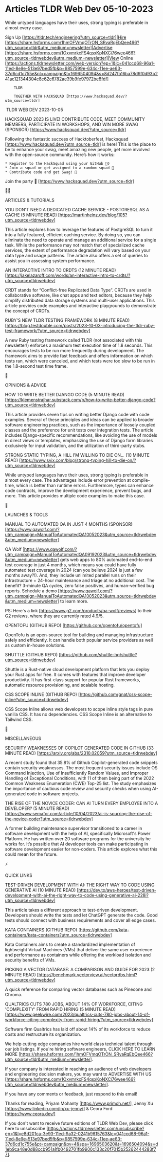 # Articles TLDR Web Dev 05-10-2023

While untyped languages have their uses, strong typing is preferable
in almost every case.  

Sign Up [https://tldr.tech/engineering?utm_source=tldr]|Hire
[https://share.hsforms.com/1hmOFVmqOTrON_SRvaRqEbQee466?utm_source=tldr&utm_medium=newsletter]|Advertise
[https://share.hsforms.com/1OxvmrkcFS4qsxKpNXCi76wee466?utm_source=tldrwebdev&utm_medium=newsletter]|View
Online
[https://actions.tldrnewsletter.com/web-version?ep=1&lc=041ccd68-96a1-11ed-8e9e-513e97bed5fb&p=9857599e-634c-11ee-ae63-37d6cd1c755e&pt=campaign&t=1696504094&s=8d247fa16ba78d9f0d93b241ac121344304c8c62c6782ae39b9fe97972be8fdf]


		TLDR

		TOGETHER WITH HACKSQUAD [https://www.hacksquad.dev/?utm_source=tldr]

 TLDR WEB DEV 2023-10-05

HACKSQUAD 2023 IS LIVE! CONTRIBUTE CODE, MEET COMMUNITY MEMBERS,
PARTICIPATE IN WORKSHOPS, AND WIN MORE SWAG (SPONSOR)
[https://www.hacksquad.dev/?utm_source=tldr] 

Following the fantastic success of Hacktoberfest, Hacksquad
[https://www.hacksquad.dev/?utm_source=tldr] is here! This is the
place to be to enhance your swag, meet amazing new people, get more
involved with the open-source community.
Here’s how it works:

 	* Register to the HackSquad using your GitHub 🙋‍♀️
 	* Join a squad or get assigned to a random squad 👏
 	* Contribute code and get Swag! 🎁

Join the party 🥳 [https://www.hacksquad.dev/?utm_source=tldr]

🧑‍💻 

ARTICLES & TUTORIALS

YOU DON'T NEED A DEDICATED CACHE SERVICE - POSTGRESQL AS A CACHE (5
MINUTE READ) [https://martinheinz.dev/blog/105?utm_source=tldrwebdev] 

This article explores how to leverage the features of PostgreSQL to
turn it into a fully featured, efficient caching service. By doing so,
you can eliminate the need to operate and manage an additional service
for a single task. While the performance may not match that of
specialized cache services, the extent of performance degradation will
vary based on your data type and usage patterns. The article also
offers a set of queries to assist you in assessing system performance.


AN INTERACTIVE INTRO TO CRDTS (12 MINUTE READ)
[https://jakelazaroff.com/words/an-interactive-intro-to-crdts/?utm_source=tldrwebdev]


CRDT stands for “Conflict-free Replicated Data Type”. CRDTs are
used in collaborative software, like chat apps and text editors,
because they help simplify distributed data storage systems and
multi-user applications. This article provides code examples and
interactive playgrounds to demonstrate the concept of CRDTs. 

RUBY'S NEW TLDR TESTING FRAMEWORK (8 MINUTE READ)
[https://blog.testdouble.com/posts/2023-10-03-introducing-the-tldr-ruby-test-framework/?utm_source=tldrwebdev]


A new Ruby testing framework called TLDR (not associated with this
newsletter!) enforces a maximum test execution time of 1.8 seconds.
This encourages tests to be run more frequently during development.
The framework aims to provide fast feedback and offers information on
which tests ran, which were canceled, and which tests were too slow to
be run in the 1.8-second test time frame. 

🧠 

OPINIONS & ADVICE

HOW TO WRITE BETTER DJANGO CODE (5 MINUTE READ)
[https://klemenstrajhar.substack.com/p/how-to-write-better-django-code?utm_source=tldrwebdev]


This article provides seven tips on writing better Django code with
code examples. Several of these principles and ideas can be applied to
broader software engineering practices, such as the importance of
loosely coupled classes and the preference for unit tests over
integration tests. The article includes Django-specific
recommendations, like avoiding the use of models in direct views or
templates, emphasizing the use of Django form libraries exclusively
for input validation, and the utilization of third-party stubs. 

STRONG STATIC TYPING, A HILL I'M WILLING TO DIE ON... (10 MINUTE READ)
[https://www.svix.com/blog/strong-typing-hill-to-die-on/?utm_source=tldrwebdev]


While untyped languages have their uses, strong typing is preferable
in almost every case. The advantages include error prevention at
compile-time, which is better than runtime errors. Furthermore, types
can enhance code contracts, improve the development experience,
prevent bugs, and more. This article provides multiple code examples
to make this case. 

🚀 

LAUNCHES & TOOLS

MANUAL TO AUTOMATED QA IN JUST 4 MONTHS (SPONSOR)
[https://www.qawolf.com/?utm_campaign=ManualToAutomatedQA10052023&utm_source=tldrwebdev&utm_medium=newsletter]


QA Wolf
[https://www.qawolf.com/?utm_campaign=ManualToAutomatedQA09192023&utm_source=tldrwebdev&utm_medium=newsletter]
gets web apps to 80% automated end-to-end test coverage in just 4
months, which means you could have fully automated test coverage in
2024 (can you believe 2024 is just a few months away?!).
And, they include unlimited parallel runs on their infrastructure +
24-hour maintenance and triage at no additional cost. The benefit?
3-minute QA cycles, zero false positives, and human-verified bug
reports. Schedule a demo
[https://www.qawolf.com/?utm_campaign=ManualToAutomatedQA10052023&utm_source=tldrwebdev&utm_medium=newsletter]
to learn more.

PS: Here's a link [https://www.g2.com/products/qa-wolf/reviews] to
their G2 reviews, where they are currently rated 4.9/5.

OPENTOFU (GITHUB REPO) [https://github.com/opentofu/opentofu] 

OpenTofu is an open-source tool for building and managing
infrastructure safely and efficiently. It can handle both popular
service providers as well as custom in-house solutions. 

SHUTTLE (GITHUB REPO)
[https://github.com/shuttle-hq/shuttle?utm_source=tldrwebdev] 

Shuttle is a Rust-native cloud development platform that lets you
deploy your Rust apps for free. It comes with features that improve
developer productivity. It has first-class support for popular Rust
frameworks, automatic resource provisioning, and scalable hosting. 

CSS SCOPE INLINE (GITHUB REPO)
[https://github.com/gnat/css-scope-inline?utm_source=tldrwebdev] 

CSS Scope Inline allows web developers to scope inline style tags in
pure vanilla CSS. It has no dependencies. CSS Scope Inline is an
alternative to Tailwind CSS. 

🎁 

MISCELLANEOUS

SECURITY WEAKNESSES OF COPILOT GENERATED CODE IN GITHUB (33 MINUTE
READ) [https://arxiv.org/abs/2310.02059?utm_source=tldrwebdev] 

A recent study found that 35.8% of Github Copilot-generated code
snippets contain security weaknesses. The most frequent security
issues include OS Command Injection, Use of Insufficiently Random
Values, and Improper Handling of Exceptional Conditions, with 11 of
them being part of the 2022 Common Weakness Enumeration (CWE) Top-25
list. The study emphasizes the importance of cautious code review and
security checks when using AI-generated code in software projects. 

THE RISE OF THE NOVICE CODER: CAN AI TURN EVERY EMPLOYEE INTO A
DEVELOPER? (5 MINUTE READ)
[https://www.semafor.com/article/10/04/2023/ai-is-spurring-the-rise-of-the-novice-coder?utm_source=tldrwebdev]


A former building maintenance supervisor transitioned to a career in
software development with the help of AI, specifically Microsoft's
Power Platform. He has written over 20 software programs for the
university he works for. It’s possible that AI developer tools can
make participating in software development easier for non-coders. This
article explores what this could mean for the future. 

⚡ 

QUICK LINKS

TEST-DRIVEN DEVELOPMENT WITH AI: THE RIGHT WAY TO CODE USING
GENERATIVE AI (10 MINUTE READ)
[https://dev.to/aws-heroes/test-driven-development-with-ai-the-right-way-to-code-using-generative-ai-228i?utm_source=tldrwebdev]


This article takes a different approach to test-driven development.
Developers should write the tests and let ChatGPT generate the code.
Good tests should connect with business requirements and cover all
edge cases. 

KATA CONTAINERS (GITHUB REPO)
[https://github.com/kata-containers/kata-containers?utm_source=tldrwebdev]


Kata Containers aims to create a standardized implementation of
lightweight Virtual Machines (VMs) that deliver the same user
experience and performance as containers while offering the workload
isolation and security benefits of VMs. 

PICKING A VECTOR DATABASE: A COMPARISON AND GUIDE FOR 2023 (2 MINUTE
READ)
[https://benchmark.vectorview.ai/vectordbs.html?utm_source=tldrwebdev]


A quick reference for comparing vector databases such as Pinecone and
Chroma. 

QUALTRICS CUTS 780 JOBS, ABOUT 14% OF WORKFORCE, CITING 'COMPLEXITY'
FROM RAPID HIRING (5 MINUTE READ)
[https://www.geekwire.com/2023/qualtrics-cuts-780-jobs-about-14-of-workforce-citing-complexity-from-rapid-hiring/?utm_source=tldrwebdev]


Software firm Qualtrics has laid off about 14% of its workforce to
reduce costs and restructure its organization. 

 We help cutting edge companies hire world class technical talent
through our job listings. If you're hiring software engineers, CLICK
HERE TO LEARN MORE
[https://share.hsforms.com/1hmOFVmqOTrON_SRvaRqEbQee466?utm_source=tldr&utm_medium=newsletter].


If your company is interested in reaching an audience of web
developers and engineering decision makers, you may want to ADVERTISE
WITH US
[https://share.hsforms.com/1OxvmrkcFS4qsxKpNXCi76wee466?utm_source=tldrwebdev&utm_medium=newsletter].


If you have any comments or feedback, just respond to this email! 

Thanks for reading, 
Priyam Mohanty [https://www.primoh.net/], Jenny Xu
[https://www.linkedin.com/in/xu-jenny/] & Ceora Ford
[https://www.ceora.dev/] 

If you don't want to receive future editions of TLDR Web Dev,
please click here to unsubscribe
[https://actions.tldrnewsletter.com/unsubscribe?ep=1&l=e8d201ca-3e93-11ed-9a32-0241b9615763&lc=041ccd68-96a1-11ed-8e9e-513e97bed5fb&p=9857599e-634c-11ee-ae63-37d6cd1c755e&pt=campaign&pv=4&spa=1696503620&t=1696504094&s=d1eb9ca48e0d88ccb951a1fb0492701fb9900c133c20f7015b25262444283f77].